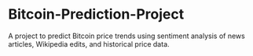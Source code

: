 # Bitcoin-Prediction-Project
A project to predict Bitcoin price trends using sentiment analysis of news articles, Wikipedia edits, and historical price data.
